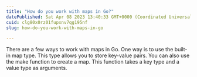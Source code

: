 ```yaml
---
title: "How do you work with maps in Go?"
datePublished: Sat Apr 08 2023 13:40:33 GMT+0000 (Coordinated Universal Time)
cuid: clg80x0rz01fupxnv7qg195nf
slug: how-do-you-work-with-maps-in-go

---
```


There are a few ways to work with maps in Go. One way is to use the built-in map type. This type allows you to store key-value pairs. You can also use the make function to create a map. This function takes a key type and a value type as arguments.
